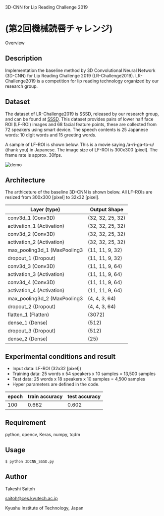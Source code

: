 3D-CNN for Lip Reading Challenge 2019

(第2回機械読唇チャレンジ)
====

Overview

## Description

Implementation the baseline method by 3D Convolutional Neural Network (3D-CNN) for Lip Reading Challenge 2019 (LR-Challenge2019).
LR-Challenge2019 is a competition for lip reading technology organized by our research group.

## Dataset

The dataset of LR-Challenge2019 is SSSD, released by our research group, and can be found at [SSSD](http://www.slab.ces.kyutech.ac.jp/SSSD/index_en.html). This dataset provides pairs of lower half face ROI (LF-ROI) images and 68 facial feature points, these are collected from 72 speakers using smart device. The speech contents is 25 Japanese words: 10 digit words and 15 greeting words.

A sample of LF-ROI is shown below. This is a movie saying /a-ri-ga-to-u/ (thank you) in Japanese. The image size of LF-ROI is 300x300 [pixel]. The frame rate is approx. 30fps.

![demo](s010_011_007.gif)

## Architecture

The arthiceture of the baseline 3D-CNN is shown below. All LF-ROIs are resized from 300x300 [pixel] to 32x32 [pixel].

| Layer (type) | Output Shape |
----|----
|conv3d_1 (Conv3D)            | (32, 32, 25, 32) |
|activation_1 (Activation)    | (32, 32, 25, 32) |
|conv3d_2 (Conv3D)            | (32, 32, 25, 32) |
|activation_2 (Activation)    | (32, 32, 25, 32) |
|max_pooling3d_1 (MaxPooling3 | (11, 11, 9, 32)  |
|dropout_1 (Dropout)          | (11, 11, 9, 32)  |
|conv3d_3 (Conv3D)            | (11, 11, 9, 64)  |
|activation_3 (Activation)    | (11, 11, 9, 64)  |
|conv3d_4 (Conv3D)            | (11, 11, 9, 64)  |
|activation_4 (Activation)    | (11, 11, 9, 64)  |
|max_pooling3d_2 (MaxPooling3 | (4, 4, 3, 64)    |
|dropout_2 (Dropout)          | (4, 4, 3, 64)    |
|flatten_1 (Flatten)          | (3072)           |
|dense_1 (Dense)              | (512)            |
|dropout_3 (Dropout)          | (512)            |
|dense_2 (Dense)              | (25)             |

## Experimental conditions and result

- Input data: LF-ROI (32x32 [pixel])
- Training data: 25 words x 54 speakers x 10 samples = 13,500 samples
- Test data: 25 words x 18 speakers x 10 samples = 4,500 samples
- Hyper parameters are defined in the code.

|epoch|train accuracy|test accuracy|
----|----|----
|100|0.662|0.602|

## Requirement

python, opencv, Keras, numpy, tqdm

## Usage
~~~
$ python 3DCNN_SSSD.py
~~~

## Author

Takeshi Saitoh

saitoh@ces.kyutech.ac.jp

Kyushu Institute of Technology, Japan
